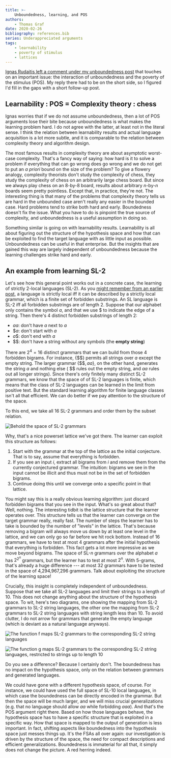 ```yaml
---
title: >-
    Unboundedness, learning, and POS
authors:
    - Thomas Graf
date: 2020-02-26
bibliography: references.bib
series: Underappreciated arguments
tags:
    - learnability
    - poverty of stimulus
    - lattices
---
```


<!-- START_SUMMARY_BLOCK -->
[Ignas Rudaitis left a comment under my unboundedness post]({filename}2020-02-20_graf_underappreciated_unboundedness.md) that touches on an important issue: the interaction of unboundedness and the poverty of the stimulus (POS).
My reply there had to be on the short side, so I figured I'd fill in the gaps with a short follow-up post.
<!-- END_SUMMARY_BLOCK -->

## Learnability : POS = Complexity theory : chess

Ignas worries that if we do not assume unboundedness, then a lot of POS arguments lose their bite because unboundedness is what makes the learning problem hard.
I do not agree with the latter, at least not in the literal sense.
I think the relation between learnability results and actual language acquisition is a lot more subtle, and it is comparable to the relation between complexity theory and algorithm design.

The most famous results in complexity theory are about asymptotic worst-case complexity.
That's a fancy way of saying: how hard is it to solve a problem if everything that can go wrong does go wrong and we do not get to put an *a priori* bound on the size of the problem?
To give a flowery analogy, complexity theorists don't study the complexity of chess, they study the complexity of chess on an arbitrarily large chess board.
But since we always play chess on an 8-by-8 board, results about arbitrary $n$-by-$n$ boards seem pretty pointless.
Except that, in practice, they're not.
The interesting thing is that many of the problems that complexity theory tells us are hard in the unbounded case aren't really any easier in the bounded case.
Hard problems tend to strike both hard and early.
Boundedness doesn't fix the issue.
What you have to do is pinpoint the true source of complexity, and unboundedness is a useful assumption in doing so.

Something similar is going on with learnability results.
Learnability is all about figuring out the structure of the hypothesis space and how that can be exploited to find the target language with as little input as possible.
Unboundedness can be useful in that enterprise.
But the insights that are gained this way are largely independent of unboundedness because the learning challenges strike hard and early.

## An example from learning SL-2

Let's see how this general point works out in a concrete case, the learning of strictly 2-local languages (SL-2).
As you [might remember from an earlier post]({filename}/Tutorials/locality_sltsl.md), a language is strictly local iff it can be described by a strictly local grammar, which is a finite set of forbidden substrings.
An SL language is SL-2 iff all forbidden substrings are of length 2.
Suppose that our alphabet only contains the symbol $a$, and that we use $\$$ to indicate the edge of a string.
Then there's 4 distinct forbidden substrings of length 2:

- $aa$: don't have $a$ next to $a$
- $\$a$: don't start with $a$
- $a\$$: don't end with $a$
- $\$\$$: don't have a string without any symbols (the **empty string**)

There are $2^4 = 16$ distinct grammars that we can build from those 4 forbidden bigrams.
For instance, $\{ \$\$ \}$ permits all strings over $a$ except the empty string.
The larger grammar $\{ \$\$, aa \}$, on the other hand, generates the string $a$ and nothing else ( $\$\$$ rules out the empty string, and $aa$ rules out all longer strings).
Since there's only finitely many distinct SL-2 grammars, we know that the space of of SL-2 languages is finite, which means that the class of SL-2 languages can be learned in the limit from positive text.
But the standard learning algorithm for finite language classes isn't all that efficient.
We can do better if we pay attention to the structure of the space.

To this end, we take all 16 SL-2 grammars and order them by the subset relation.

![Behold the space of SL-2 grammars]({static}/img/thomas/underappreciated_unboundedness_pos/sl2_lattice.svg)

Why, that's a nice powerset lattice we've got there.
The learner can exploit this structure as follows:

1. Start with the grammar at the top of the lattice as the initial conjecture.
   That is to say, assume that everything is forbidden.
1. If you see an input *i*, extract all bigrams from *i* and remove them from the currently conjectured grammar.
   The intuition: bigrams we see in the input cannot be illicit and thus must not be in the set of forbidden bigrams.
1. Continue doing this until we converge onto a specific point in that lattice.

You might say this is a really obvious learning algorithm: just discard forbidden bigrams that you see in the input.
What's so great about that?
Well, nothing.
The interesting tidbit is the lattice structure that the learner operates over.
This structure tells us that the learner can converge on the target grammar really, really fast.
The number of steps the learner has to take is bounded by the number of "levels" in the lattice.
That's because removing a bigram will always move us down by at least one level in the lattice, and we can only go so far before we hit rock bottom.
Instead of 16 grammars, we have to test at most 4 grammars after the initial hypothesis that everything is forbidden.
This fact gets a lot more impressive as we move beyond bigrams.
The space of SL-$n$ grammars over the alphabet $a$ has $2^{2^n}$ grammars, but the learner has to test at most $2^n$.
With 5-grams, that's already a huge difference --- at most 32 grammars have to be tested in the space of 4,294,967,296 grammars.
Talk about exploiting the structure of the learning space!

Crucially, this insight is completely independent of unboundedness.
Suppose that we take all SL-2 languages and limit their strings to a length of 10.
This does not change anything about the structure of the hypothesis space.
To wit, here's two diagrams, one showing the mapping from SL-2 grammars to SL-2 string languages, the other one the mapping from SL-2 grammars to SL-2 string languages with string length less than 10.
To avoid clutter, I do not arrow for grammars that generate the empty language (which is deviant as a natural language anyways).

![The function $f$ maps SL-2 grammars to the corresponding SL-2 string languages]({static}/img/thomas/underappreciated_unboundedness_pos/sl2_unbounded.svg)

![The function $g$ maps SL-2 grammars to the corresponding SL-2 string languages, restricted to strings up to length 10]({static}/img/thomas/underappreciated_unboundedness_pos/sl2_bounded.svg)

Do you see a difference?
Because I certainly don't.
The boundedness has no impact on the hypothesis space, only on the relation between grammars and generated languages.

We could have gone with a different hypothesis space, of course.
For instance, we could have used the full space of SL-10 local languages, in which case the boundedness can be directly encoded in the grammar.
But then the space will be much larger, and we will miss crucial generalizations (e.g. that no language should allow *aa* while forbidding *aaa*).
And that's the POS argument right there.
Based on how those languages behave, the hypothesis space has to have a specific structure that is exploited in a specific way.
How that space is mapped to the output of generation is less important.
In fact, shifting aspects like boundedness into the hypothesis space just messes things up.
It's the FSAs all over again: our investigation is driven by the structure of the space, the need for compact descriptions and efficient generalizations.
Boundedness is immaterial for all that, it simply does not change the picture.
A red herring indeed.
